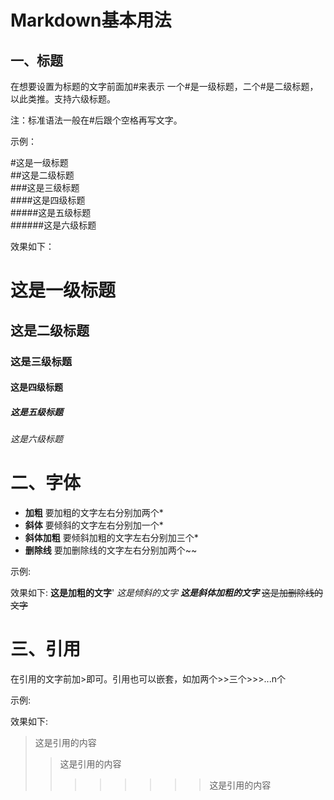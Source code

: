 # Markdown基本用法

## 一、标题

在想要设置为标题的文字前面加#来表示
一个#是一级标题，二个#是二级标题，以此类推。支持六级标题。

注：标准语法一般在#后跟个空格再写文字。

示例：

#这是一级标题</br>
##这是二级标题</br>
###这是三级标题</br>
####这是四级标题</br>
#####这是五级标题</br>
######这是六级标题</br>

效果如下：

# 这是一级标题

## 这是二级标题

### 这是三级标题

#### 这是四级标题

##### 这是五级标题

###### 这是六级标题

# 二、字体

- **加粗**
要加粗的文字左右分别加两个*
- **斜体**
要倾斜的文字左右分别加一个*
- **斜体加粗**
要倾斜加粗的文字左右分别加三个*
- **删除线**
要加删除线的文字左右分别加两个~~

示例:

效果如下:
**这是加粗的文字**'
*这是倾斜的文字*
***这是斜体加粗的文字***
~~这是加删除线的文字~~

# 三、引用

在引用的文字前加>即可。引用也可以嵌套，如加两个>>三个>>>...n个

示例:

效果如下:
>这是引用的内容
>>这是引用的内容
>>>>>>>>这是引用的内容
